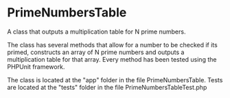 # PrimeNumbersTable

A class that outputs a multiplication table for N prime numbers.

The class has several methods that allow for a number to be checked if its primed, constructs an array of N prime numbers and outputs a multiplication table for that array. Every method has been tested using the PHPUnit framework.


The class is located at the "app" folder in the file PrimeNumbersTable. Tests are located at the "tests" folder in the file PrimeNumbersTableTest.php
